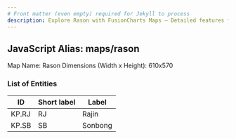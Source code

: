 ```yaml
---
# Front matter (even empty) required for Jekyll to process
description: Explore Rason with FusionCharts Maps – Detailed features for seamless integration. Try now & enhance your data visualization today! 
---
```


## JavaScript Alias: maps/rason

Map Name: Rason
Dimensions (Width x Height): 610x570





### List of Entities

ID | Short label | Label
---|---|---|
KP.RJ|RJ|Rajin
KP.SB|SB|Sonbong